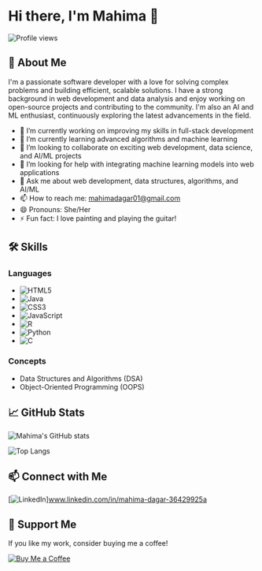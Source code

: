 # Hi there, I'm Mahima 👋

![Profile views](https://komarev.com/ghpvc/?username=Mahima&color=blue)

## 🚀 About Me

I'm a passionate software developer with a love for solving complex problems and building efficient, scalable solutions. I have a strong background in web development and data analysis and enjoy working on open-source projects and contributing to the community. I'm also an AI and ML enthusiast, continuously exploring the latest advancements in the field.

- 🔭 I’m currently working on improving my skills in full-stack development
- 🌱 I’m currently learning advanced algorithms and machine learning
- 👯 I’m looking to collaborate on exciting web development, data science, and AI/ML projects
- 🤔 I’m looking for help with integrating machine learning models into web applications
- 💬 Ask me about web development, data structures, algorithms, and AI/ML
- 📫 How to reach me: mahimadagar01@gmail.com
- 😄 Pronouns: She/Her
- ⚡ Fun fact: I love painting and playing the guitar!

## 🛠️ Skills

### Languages
- ![HTML5](https://img.shields.io/badge/HTML5-E34F26?style=for-the-badge&logo=html5&logoColor=white)
- ![Java](https://img.shields.io/badge/Java-007396?style=for-the-badge&logo=java&logoColor=white)
- ![CSS3](https://img.shields.io/badge/CSS3-1572B6?style=for-the-badge&logo=css3&logoColor=white)
- ![JavaScript](https://img.shields.io/badge/JavaScript-F7DF1E?style=for-the-badge&logo=javascript&logoColor=black)
- ![R](https://img.shields.io/badge/R-276DC3?style=for-the-badge&logo=r&logoColor=white)
- ![Python](https://img.shields.io/badge/Python-3776AB?style=for-the-badge&logo=python&logoColor=white)
- ![C](https://img.shields.io/badge/C-A8B9CC?style=for-the-badge&logo=c&logoColor=white)

### Concepts
- Data Structures and Algorithms (DSA)
- Object-Oriented Programming (OOPS)

## 📈 GitHub Stats

![Mahima's GitHub stats](https://github-readme-stats.vercel.app/api?username=Mahima&show_icons=true&theme=radical)

![Top Langs](https://github-readme-stats.vercel.app/api/top-langs/?username=Mahima&layout=compact&theme=radical)

## 📫 Connect with Me

[![LinkedIn](https://img.shields.io/badge/LinkedIn-0A66C2?style=for-the-badge&logo=linkedin&logoColor=white)]www.linkedin.com/in/mahima-dagar-36429925a


## 💖 Support Me

If you like my work, consider buying me a coffee!

[![Buy Me a Coffee](https://img.shields.io/badge/Buy%20Me%20a%20Coffee-F7CA88?style=for-the-badge&logo=buy-me-a-coffee&logoColor=black)](https://www.buymeacoffee.com/your-profile)
